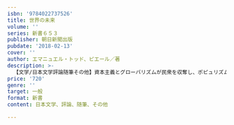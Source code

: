 ```yaml
---
isbn: '9784022737526'
title: 世界の未来
volume: ''
series: 新書６５３
publisher: 朝日新聞出版
pubdate: '2018-02-13'
cover: ''
author: エマニュエル・トッド、ピエール／著
description: >-
  【文学/日本文学評論随筆その他】資本主義とグローバリズムが民衆を収奪し、ポピュリズムと分断、憎悪が世界を暗雲のように覆う……。民主主義が機能不全を起こす中で、歴史的転換期に入った現代社会。不確実な未来を見通すための確たるビジョンを提示する。これが「世界の知性」の答えだ！
price: '720'
genre: ''
target: 一般
format: 新書
content: 日本文学、評論、随筆、その他

---
```


